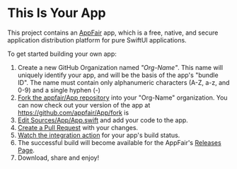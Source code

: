 # This Is Your App

This project contains an [AppFair](https://www.appfair.net) app,
which is a free, native, and secure application distribution platform
for pure SwiftUI applications. 

To get started building your own app:

1. Create a new GitHub Organization named *"Org-Name"*. This name will uniquely identify your app, and will be the basis of the app's "bundle ID". The name must contain only alphanumeric characters (A-Z, a-z, and 0-9) and a single hyphen (-)
2. [Fork the appfair/App repository](https://github.com/appfair/App/fork) into your "Org-Name" organization. You can now check out your version of the app at https://github.com/appfair/App/fork is
3. [Edit Sources/App/App.swift](../../edit/main/Sources/App/App.swift) and add your code to the app.                                      
4. [Create a Pull Request](../../compare) with your changes.
5. [Watch the integration action](https://github.com/appfair/App/actions) for your app's build status.                                    
6. The successful build will become available for the AppFair's [Releases Page](https://github.com/appfair/App/releases).
7. Download, share and enjoy!



